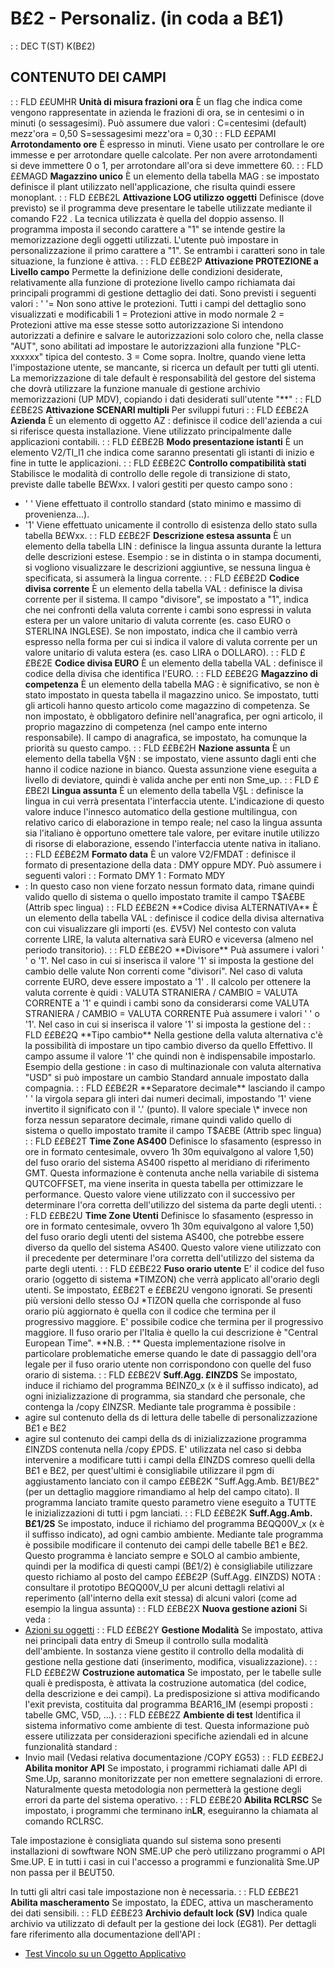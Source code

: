 # B£2 - Personaliz. (in coda a B£1)
 :  : DEC T(ST) K(B£2)
## CONTENUTO DEI CAMPI
 :  : FLD ££UMHR  **Unità di misura frazioni ora**
È un flag che indica come vengono rappresentate in azienda le frazioni di ora, se in centesimi o in minuti (o sessagesimi).
Può assumere due valori : 
C=centesimi (default)      mezz'ora = 0,50
S=sessagesimi              mezz'ora = 0,30
 :  : FLD ££PAMI **Arrotondamento ore**
È espresso in minuti. Viene usato per controllare le ore immesse e per arrotondare quelle calcolate. Per non avere arrotondamenti si deve immettere 0 o 1, per arrotondare all'ora si deve immettere 60.
 :  : FLD ££MAGD **Magazzino unico**
È un elemento della tabella MAG :  se impostato definisce il plant utilizzato nell'applicazione, che risulta quindi essere monoplant.
 :  : FLD ££B£2L **Attivazione LOG utilizzo oggetti**
Definisce (dove previsto) se il programma deve presentare le tabelle utilizzate mediante il comando F22 .
La tecnica utilizzata è quella del doppio assenso. Il programma imposta il secondo carattere a "1" se intende gestire la memorizzazione degli oggetti utilizzati. L'utente può impostare in personalizzazione il primo carattere a "1". Se entrambi i caratteri sono in tale situazione, la funzione è attiva.
 :  : FLD ££B£2P **Attivazione PROTEZIONE a Livello campo**
Permette la definizione delle condizioni desiderate, relativamente alla funzione di protezione livello campo richiamata dai principali programmi di gestione dettaglio dei dati.
Sono previsti i seguenti valori : 
' '= Non sono attive le protezioni. Tutti i campi del dettaglio sono visualizzati e modificabili
1  = Protezioni attive in modo normale
2  = Protezioni attive ma esse stesse sotto autorizzazione
Si intendono autorizzati a definire e salvare le autorizzazioni solo coloro che, nella classe "AUT", sono abilitati ad impostare le autorizzazioni alla funzione
"PLC-xxxxxx" tipica del contesto.
3  = Come sopra. Inoltre, quando viene letta l'impostazione utente, se mancante, si ricerca un default per tutti gli utenti. La memorizzazione di tale default è responsabilità del gestore del sistema che dovrà utilizzare la funzione manuale di gestione archivio memorizzazioni (UP MDV), copiando i dati desiderati sull'utente "\*\*"
 :  : FLD ££B£2S **Attivazione SCENARI multipli**
Per sviluppi futuri
 :  : FLD ££B£2A **Azienda**
È un elemento di oggetto AZ :  definisce il codice dell'azienda a cui si riferisce questa installazione.
Viene utilizzato principalmente dalle applicazioni contabili.
 :  : FLD ££B£2B **Modo presentazione istanti**
È un elemento V2/TI_I1 che indica come saranno presentati gli istanti di inizio e fine in tutte le applicazioni.
 :  : FLD ££B£2C **Controllo compatibilità stati**
Stabilisce le modalità di controllo delle regole di transizione di stato, previste dalle tabelle B£Wxx.
I valori gestiti per questo campo sono : 
- ' '  Viene effettuato il controllo standard (stato minimo e massimo di provenienza...).
- '1'  Viene effettuato unicamente il controllo di esistenza dello stato sulla tabella B£Wxx.
 :  : FLD ££B£2F **Descrizione estesa assunta**
È un elemento della tabella LIN :  definisce la lingua assunta durante la lettura delle descrizioni estese. Esempio :  se in distinta o in stampa documenti, si vogliono visualizzare le descrizioni aggiuntive, se nessuna lingua è specificata, si assumerà la lingua corrente.
 :  : FLD ££B£2D **Codice divisa corrente**
È un elemento della tabella VAL :  definisce la divisa corrente per il sistema.
Il campo "divisore", se impostato a "1", indica che nei confronti della valuta corrente i cambi sono espressi in valuta estera per un valore unitario di valuta corrente (es. caso EURO o STERLINA INGLESE).
Se non impostato, indica che il cambio verrà espresso nella forma per cui si indica il valore di valuta corrente per un valore unitario di valuta estera (es. caso LIRA o DOLLARO).
 :  : FLD ££B£2E **Codice divisa EURO**
È un elemento della tabella VAL :  definisce il codice della divisa che identifica l'EURO.
 :  : FLD ££B£2G **Magazzino di competenza**
È un elemento della tabella MAG :  è significativo, se non è stato impostato in questa tabella il magazzino unico.
Se impostato, tutti gli articoli hanno questo articolo come magazzino di competenza.
Se non impostato, è obbligatoro definire nell'anagrafica, per ogni articolo, il proprio magazzino di competenza (nel campo ente interno responsabile).
Il campo di anagrafica, se impostato, ha comunque la priorità su questo campo.
 :  : FLD ££B£2H **Nazione assunta**
È un elemento della tabella V§N :  se impostato, viene assunto dagli enti che hanno il codice nazione in bianco. Questa assunzione viene eseguita a livello di deviatore, quindi è valida anche per enti non Sme_up.
 :  : FLD ££B£2I **Lingua assunta**
È un elemento della tabella V§L :  definisce la lingua in cui verrà presentata l'interfaccia utente. L'indicazione di questo valore induce l'innesco automatico della gestione multilingua, con relativo carico di elaborazione in tempo reale; nel caso la lingua assunta sia l'italiano è opportuno omettere tale valore, per evitare inutile utilizzo di risorse di elaborazione, essendo l'interfaccia utente nativa in italiano.
 :  : FLD ££B£2M **Formato data**
È un valore V2/FMDAT :  definisce il formato di presentazione della data :  DMY oppure MDY.
Può assumere i seguenti valori : 
  :  Formato DMY
1 :  Formato MDY
-  :  In questo caso non viene forzato nessun formato data, rimane quindi valido quello di sistema o
   quello impostato tramite il campo T$A£BE (Attrib spec lingua)
 :  : FLD ££B£2N **Codice divisa ALTERNATIVA**
È un elemento della tabella VAL :  definisce il codice della divisa alternativa con cui visualizzare gli importi (es. £V5V)
Nel contesto con valuta corrente LIRE, la valuta alternativa sarà EURO e viceversa (almeno nel periodo transitorio).
 :  : FLD ££B£2O **Divisore**
Puà assumere i valori ' ' o '1'. Nel caso in cui si inserisca il valore '1' si imposta la gestione del
cambio delle valute Non correnti come "divisori". Nel caso di valuta corrente EURO, deve essere impostato
a '1' .
Il calcolo per ottenere la valuta corrente è quidi : 
       VALUTA STRANIERA / CAMBIO = VALUTA CORRENTE
a '1' e quindi i cambi sono da considerarsi come VALUTA STRANIERA / CAMBIO = VALUTA CORRENTE
Puà assumere i valori ' ' o '1'. Nel caso in cui si inserisca il valore '1' si imposta la gestione del
 :  : FLD ££B£2Q **Tipo cambio**
Nella gestione della valuta alternativa c'è la possibilità di impostare un tipo cambio diverso da quello
Effettivo. Il campo assume il valore '1' che quindi non è indispensabile impostarlo.
Esempio della gestione :  in caso di multinazionale con valuta alternativa "USD" si può impostare un cambio
Standard annuale impostato dalla compagnia.
 :  : FLD ££B£2R **Separatore decimale**
lasciando il campo ' ' la virgola separa gli interi dai numeri decimali, impostando '1' viene invertito il
significato con il '.' (punto).
Il valore speciale \* invece non forza nessun separatore decimale, rimane quindi valido quello di sistema o
quello impostato tramite il campo T$A£BE (Attrib spec lingua)
 :  : FLD ££B£2T **Time Zone AS400**
Definisce lo sfasamento (espresso in ore in formato centesimale, ovvero 1h 30m equivalgono al valore 1,50) del fuso orario del sistema AS400 rispetto al meridiano di riferimento GMT. Questa informazione è contenuta anche nella variabile di sistema QUTCOFFSET, ma viene inserita in questa tabella per ottimizzare le performance. Questo valore viene utilizzato con il successivo per determinare l'ora corretta dell'utilizzo del sistema da parte degli utenti.
 :  : FLD ££B£2U **Time Zone Utenti**
Definisce lo sfasamento (espresso in ore in formato centesimale, ovvero 1h 30m equivalgono al valore 1,50) del fuso orario degli utenti del sistema AS400, che potrebbe essere diverso da quello del sistema AS400. Questo valore viene utilizzato con il precedente per determinare l'ora corretta dell'utilizzo del sistema da parte degli utenti.
 :  : FLD ££B£22 **Fuso orario utente**
E' il codice del fuso orario (oggetto di sistema \*TIMZON) che verrà applicato all'orario degli utenti. Se impostato, ££B£2T e ££B£2U vengono ignorati.
Se presenti più versioni dello stesso OJ \*TIZON quella che corrisponde al fuso orario più aggiornato è quella con il codice che termina per il progressivo maggiore.
E' possibile codice che termina per il progressivo maggiore.
Il fuso orario per l'Italia è quello la cui descrizione è "Central European Time".
**N.B. : ** Questa implementazione risolve in particolare problematiche emerse quando le date di passaggio dell'ora legale per il fuso orario utente non corrispondono con quelle del fuso orario di sistema.
 :  : FLD ££B£2V **Suff.Agg.     £INZDS**
Se impostato, induce il richiamo del programma B£INZ0_x (x è il suffisso indicato), ad ogni inizializzazione di programma, sia standard che personale, che contenga la /copy £INZSR.
Mediante tale programma è possibile : 
-    agire sul contenuto della ds di lettura delle tabelle di personalizzazione B£1 e B£2
-    agire sul contenuto dei campi della ds di inizializzazione programma £INZDS contenuta nella /copy £PDS.
E' utilizzata nel caso si debba intervenire a modificare tutti i campi della £INZDS comreso quelli della B£1 e B£2,
per quest'ultimi è  consigliabile utilizzare il pgm di aggiustamento lanciato con il campo
££B£2K "Suff.Agg.Amb. B£1/B£2" (per un dettaglio maggiore rimandiamo al help del campo citato).
Il programma lanciato tramite questo parametro viene eseguito a TUTTE le inizializzazioni di tutti i pgm lanciati.
 :  : FLD ££B£2K **Suff.Agg.Amb. B£1/2S**
Se impostato, induce il richiamo del programma B£QQ00V_x (x è il suffisso indicato), ad ogni cambio ambiente.
Mediante tale programma è possibile modificare il contenuto dei campi delle tabelle B£1 e B£2.
Questo programma è lanciato sempre e SOLO al cambio ambiente, quindi per la modifica di questi campi (B£1/2) è
consigliabile utilizzare questo richiamo al posto del campo ££B£2P (Suff.Agg.  £INZDS)
NOTA :  consultare il prototipo B£QQ00V_U per alcuni dettagli relativi al reperimento (all'interno
      della exit stessa) di alcuni valori (come ad esempio la lingua assunta)
 :  : FLD ££B£2X **Nuova gestione azioni**
Si veda : 
- [Azioni su oggetti](Sorgenti/DOC/TA/B£AMO/B£BASE_05)
 :  : FLD ££B£2Y **Gestione Modalità**
Se impostato, attiva nei principali data entry di Smeup il controllo sulla modalità dell'ambiente.
In sostanza viene gestito il controllo della modalità di gestione nella gestione dati
(inserimento, modifica, visualizzazione).
 :  : FLD ££B£2W  **Costruzione automatica**
Se impostato, per le tabelle sulle quali è predisposta, è attivata la costruzione automatica (del codice, della descrizione e dei campi). La predisposizione si attiva modificando l'exit
prevista, costituita dal programma B£AR16_IM (esempi proposti :  tabelle GMC, V5D, ...).
 :  : FLD ££B£2Z  **Ambiente di test**
Identifica il sistema informativo come ambiente di test. Questa informazione può essere utilizzata per considerazioni specifiche aziendali ed in alcune funzionalità standard : 
- Invio mail (Vedasi relativa documentazione /COPY £G53)
 :  : FLD ££B£2J **Abilita monitor API**
Se impostato, i programmi richiamati dalle API di Sme.Up, saranno monitorizzate per non emettere segnalazioni di errore. Naturalmente questa metodologia non permetterà la gestione degli errori da parte del sistema operativo.
 :  : FLD ££B£20 **Abilita RCLRSC**
Se impostato, i programmi che terminano in**LR**, eseguiranno la chiamata al comando RCLRSC.

Tale impostazione è consigliata quando sul sistema sono presenti installazioni di sowftware NON SME.UP che
però utilizzano programmi o API Sme.UP.
E in tutti i casi in cui l'accesso a programmi e funzionalità Sme.UP non passa per il B£UT50.

In tutti gli altri casi tale impostazione non è necessaria.
 :  : FLD ££B£21 **Abilita mascheramento**
Se impostato, la £DEC, attiva un mascheramento dei dati sensibili.
 :  : FLD ££B£23 **Archivio default lock (SV)**
Indica quale archivio va utilizzato di default per la gestione dei lock (£G81).
Per dettagli fare riferimento alla documentazione dell'API : 
- [Test Vincolo su un Oggetto Applicativo](Sorgenti/OJ/PGM/TSTG81)
